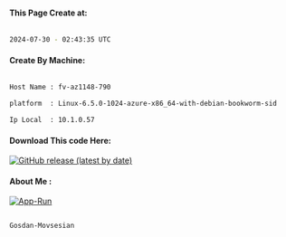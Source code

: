 
   
#### This Page Create at:

```bash

2024-07-30 - 02:43:35 UTC

```

#### Create By Machine:

```bash

Host Name : fv-az1148-790

platform  : Linux-6.5.0-1024-azure-x86_64-with-debian-bookworm-sid

Ip Local  : 10.1.0.57

```
#### Download This code Here:

[![GitHub release (latest by date)](https://img.shields.io/github/v/release/Gosdan-Movsesian/Gosdan?style=for-the-badge&label=Download)](https://github.com/Gosdan-Movsesian/Gosdan/releases) 

</p> 

#### About Me :

[![App-Run](https://github.com/Gosdan-Movsesian/Gosdan/actions/workflows/App-Run.yml/badge.svg)](https://github.com/Gosdan-Movsesian/Gosdan/actions/workflows/App-Run.yml)

```bash

Gosdan-Movsesian

```

